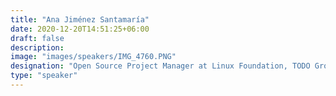 ```yaml
---
title: "Ana Jiménez Santamaría"
date: 2020-12-20T14:51:25+06:00
draft: false
description:
image: "images/speakers/IMG_4760.PNG"
designation: "Open Source Project Manager at Linux Foundation, TODO Group"
type: "speaker"
---
```

